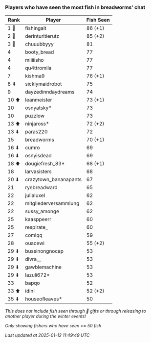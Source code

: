 ### Players who have seen the most fish in breadworms' chat
| Rank | Player | Fish Seen |
|------|--------|-----------|
| 1 🥇  | fishingalt  | 86 (+1) |
| 2 🥈  | derinturitierutz  | 85 (+2) |
| 3 🥉  | chuuubbyyy  | 81 |
| 4  | booty_bread  | 77 |
| 4  | miiiiisho  | 77 |
| 4  | qu4ttromila  | 77 |
| 7  | kishma9  | 76 (+1) |
| 8 ⬇ | sicklymaidrobot  | 75 |
| 9  | dayzedinndaydreams  | 74 |
| 10 ⬆ | leanmeister  | 73 (+1) |
| 10  | osnyatsky*  | 73 |
| 10  | puzzlow  | 73 |
| 13 ⬆ | ninjaross*  | 72 (+2) |
| 13 ⬇ | paras220  | 72 |
| 15  | breadworms  | 70 (+1) |
| 16 ⬇ | cumro  | 69 |
| 16 ⬇ | osnyisdead  | 69 |
| 18 ⬆ | dougiefresh_83*  | 68 (+1) |
| 18  | larvasisters  | 68 |
| 20 ⬇ | crazytown_bananapants  | 67 |
| 21  | ryebreadward  | 65 |
| 22  | julialuxel  | 62 |
| 22  | mitgliederversammlung  | 62 |
| 22  | sussy_amonge  | 62 |
| 25  | kaasppeerr  | 60 |
| 25  | respirate_  | 60 |
| 27  | comiqq  | 59 |
| 28  | ouacewi  | 55 (+2) |
| 29 ⬇ | bussinongnocap  | 53 |
| 29 ⬇ | divra__  | 53 |
| 29 ⬇ | gawblemachine  | 53 |
| 29 ⬇ | lazuli672*  | 53 |
| 33  | bapqo  | 52 |
| 33 ⬆ | idini  | 52 (+2) |
| 35 ⬇ | houseofleaves*  | 50 |

_This does not include fish seen through 🎁 gifts or through releasing to another player during the winter events!_

_Only showing fishers who have seen >= 50 fish_

_Last updated at 2025-01-12 11:49:49 UTC_